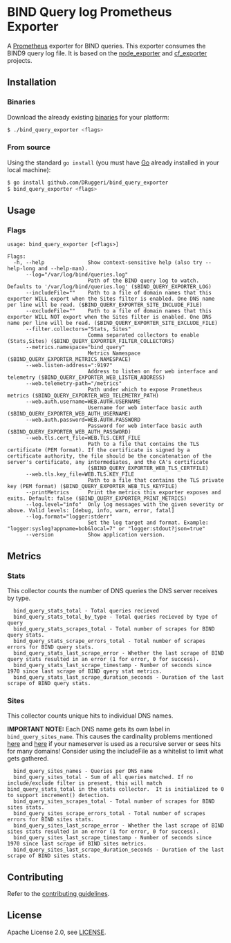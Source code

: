 # BIND Query log Prometheus Exporter

A [Prometheus](https://prometheus.io) exporter for BIND queries. This exporter consumes the BIND9 query log file. It is based on the [node_exporter](https://github.com/prometheus/node_exporter) and [cf_exporter](https://github.com/bosh-prometheus/cf_exporter) projects.

## Installation

### Binaries

Download the already existing [binaries](https://github.com/DRuggeri/bind_query_exporter/releases) for your platform:

```bash
$ ./bind_query_exporter <flags>
```

### From source

Using the standard `go install` (you must have [Go](https://golang.org/) already installed in your local machine):

```bash
$ go install github.com/DRuggeri/bind_query_exporter
$ bind_query_exporter <flags>
```

## Usage

### Flags

```
usage: bind_query_exporter [<flags>]

Flags:
  -h, --help              Show context-sensitive help (also try --help-long and --help-man).
      --log="/var/log/bind/queries.log"
                          Path of the BIND query log to watch. Defaults to '/var/log/bind/queries.log' ($BIND_QUERY_EXPORTER_LOG)
      --includeFile=""    Path to a file of domain names that this exporter WILL export when the Sites filter is enabled. One DNS name per line will be read. ($BIND_QUERY_EXPORTER_SITE_INCLUDE_FILE)
      --excludeFile=""    Path to a file of domain names that this exporter WILL NOT export when the Sites filter is enabled. One DNS name per line will be read. ($BIND_QUERY_EXPORTER_SITE_EXCLUDE_FILE)
      --filter.collectors="Stats, Sites"
                          Comma separated collectors to enable (Stats,Sites) ($BIND_QUERY_EXPORTER_FILTER_COLLECTORS)
      --metrics.namespace="bind_query"
                          Metrics Namespace ($BIND_QUERY_EXPORTER_METRICS_NAMESPACE)
      --web.listen-address=":9197"
                          Address to listen on for web interface and telemetry ($BIND_QUERY_EXPORTER_WEB_LISTEN_ADDRESS)
      --web.telemetry-path="/metrics"
                          Path under which to expose Prometheus metrics ($BIND_QUERY_EXPORTER_WEB_TELEMETRY_PATH)
      --web.auth.username=WEB.AUTH.USERNAME
                          Username for web interface basic auth ($BIND_QUERY_EXPORTER_WEB_AUTH_USERNAME)
      --web.auth.password=WEB.AUTH.PASSWORD
                          Password for web interface basic auth ($BIND_QUERY_EXPORTER_WEB_AUTH_PASSWORD)
      --web.tls.cert_file=WEB.TLS.CERT_FILE
                          Path to a file that contains the TLS certificate (PEM format). If the certificate is signed by a certificate authority, the file should be the concatenation of the server's certificate, any intermediates, and the CA's certificate
                          ($BIND_QUERY_EXPORTER_WEB_TLS_CERTFILE)
      --web.tls.key_file=WEB.TLS.KEY_FILE
                          Path to a file that contains the TLS private key (PEM format) ($BIND_QUERY_EXPORTER_WEB_TLS_KEYFILE)
      --printMetrics      Print the metrics this exporter exposes and exits. Default: false ($BIND_QUERY_EXPORTER_PRINT_METRICS)
      --log.level="info"  Only log messages with the given severity or above. Valid levels: [debug, info, warn, error, fatal]
      --log.format="logger:stderr"
                          Set the log target and format. Example: "logger:syslog?appname=bob&local=7" or "logger:stdout?json=true"
      --version           Show application version.
```

## Metrics

### Stats
This collector counts the number of DNS queries the DNS server receives by type.

```
  bind_query_stats_total - Total queries recieved
  bind_query_stats_total_by_type - Total queries recieved by type of query
  bind_query_stats_scrapes_total - Total number of scrapes for BIND query stats.
  bind_query_stats_scrape_errors_total - Total number of scrapes errors for BIND query stats.
  bind_query_stats_last_scrape_error - Whether the last scrape of BIND query stats resulted in an error (1 for error, 0 for success).
  bind_query_stats_last_scrape_timestamp - Number of seconds since 1970 since last scrape of BIND qyery stat metrics.
  bind_query_stats_last_scrape_duration_seconds - Duration of the last scrape of BIND query stats.
```

### Sites
This collector counts unique hits to individual DNS names.

**IMPORTANT NOTE:** Each DNS name gets its own label in `bind_query_sites_name`. This causes the cardinality problems mentioned [here](https://prometheus.io/docs/practices/instrumentation/#do-not-overuse-labels) and [here](https://prometheus.io/docs/practices/naming/#labels) if your nameserver is used as a recursive server or sees hits for many domains! Consider using the includeFile as a whitelist to limit what gets gathered.

```
  bind_query_sites_names - Queries per DNS name
  bind_query_sites_total - Sum of all queries matched. If no include/exclude filter is present, this will match bind_query_stats_total in the stats collector.  It is initialized to 0 to support increment() detection.
  bind_query_sites_scrapes_total - Total number of scrapes for BIND sites stats.
  bind_query_sites_scrape_errors_total - Total number of scrapes errors for BIND sites stats.
  bind_query_sites_last_scrape_error - Whether the last scrape of BIND sites stats resulted in an error (1 for error, 0 for success).
  bind_query_sites_last_scrape_timestamp - Number of seconds since 1970 since last scrape of BIND sites metrics.
  bind_query_sites_last_scrape_duration_seconds - Duration of the last scrape of BIND sites stats.
```

## Contributing

Refer to the [contributing guidelines](https://github.com/DRuggeri/bind_query_exporter/blob/master/CONTRIBUTING.md).

## License

Apache License 2.0, see [LICENSE](https://github.com/DRuggeri/bind_query_exporter/blob/master/LICENSE).
